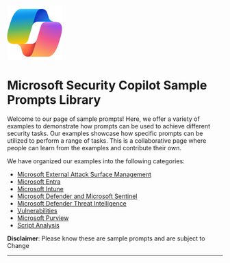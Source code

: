 ![Security CoPilot Logo](https://github.com/Azure/Copilot-For-Security/blob/main/Images/ic_fluent_copilot_64_64%402x.png)
# Microsoft Security Copilot Sample Prompts Library 

Welcome to our page of sample prompts! Here, we offer a variety of examples to demonstrate how prompts can be used to achieve different security tasks. Our examples showcase how specific prompts can be utilized to perform a range of tasks. This is a collaborative page where people can learn from the examples and contribute their own.


We have organized our examples into the following categories:



  - [Microsoft External Attack Surface Management](https://github.com/Azure/Copilot-For-Security/blob/main/Sample%20Prompts/Microsoft%20External%20Attack%20Surface%20Management/Readme.md)
  - [Microsoft Entra](https://github.com/Azure/Copilot-For-Security/blob/main/Sample%20Prompts/Microsoft%20Entra/Readme.md)
  - [Microsoft Intune](https://github.com/Azure/Copilot-For-Security/blob/main/Sample%20Prompts/Microsoft%20Intune/Readme.md)
  - [Microsoft Defender and Microsoft Sentinel](https://github.com/Azure/Copilot-For-Security/tree/main/Sample%20Prompts/Microsoft%20Defender%20and%20Microsoft%20Sentinel)
  - [Microsoft Defender Threat Intelligence](https://github.com/Azure/Copilot-For-Security/blob/main/Sample%20Prompts/Microsoft%20Defender%20for%20Threat%20Intelligence/Readme.md)
  - [Vulnerabilities](./Vulnerabilities/Readme.md)
  - [Microsoft Purview](https://github.com/Azure/Copilot-For-Security/blob/main/Sample%20Prompts/Microsoft%20Purview/Readme.md)
  - [Script Analysis](./Scripts/)




**Disclaimer**: Please know these are sample prompts and are subject to Change

***
